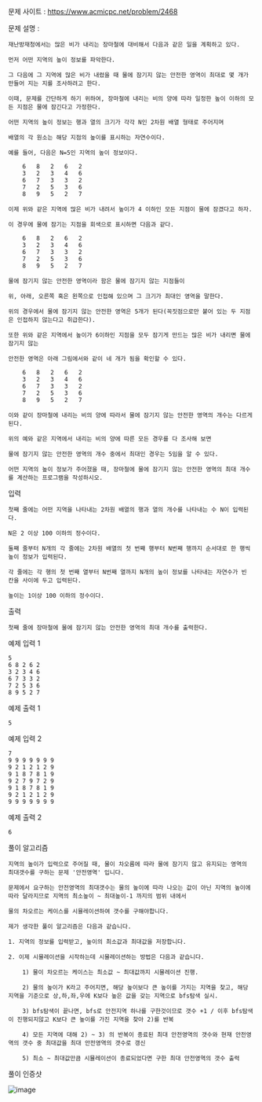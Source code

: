 문제 사이트 : https://www.acmicpc.net/problem/2468

문제 설명 :

    재난방재청에서는 많은 비가 내리는 장마철에 대비해서 다음과 같은 일을 계획하고 있다. 
    
    먼저 어떤 지역의 높이 정보를 파악한다. 
    
    그 다음에 그 지역에 많은 비가 내렸을 때 물에 잠기지 않는 안전한 영역이 최대로 몇 개가 만들어 지는 지를 조사하려고 한다. 
    
    이때, 문제를 간단하게 하기 위하여, 장마철에 내리는 비의 양에 따라 일정한 높이 이하의 모든 지점은 물에 잠긴다고 가정한다.

    어떤 지역의 높이 정보는 행과 열의 크기가 각각 N인 2차원 배열 형태로 주어지며 
    
    배열의 각 원소는 해당 지점의 높이를 표시하는 자연수이다.
    
    예를 들어, 다음은 N=5인 지역의 높이 정보이다.

        6	8	2	6	2
        3	2	3	4	6
        6	7	3	3	2
        7	2	5	3	6
        8	9	5	2	7

    이제 위와 같은 지역에 많은 비가 내려서 높이가 4 이하인 모든 지점이 물에 잠겼다고 하자. 
    
    이 경우에 물에 잠기는 지점을 회색으로 표시하면 다음과 같다. 

        6	8	2	6	2
        3	2	3	4	6
        6	7	3	3	2
        7	2	5	3	6
        8	9	5	2	7
        
    물에 잠기지 않는 안전한 영역이라 함은 물에 잠기지 않는 지점들이 
    
    위, 아래, 오른쪽 혹은 왼쪽으로 인접해 있으며 그 크기가 최대인 영역을 말한다.
    
    위의 경우에서 물에 잠기지 않는 안전한 영역은 5개가 된다(꼭짓점으로만 붙어 있는 두 지점은 인접하지 않는다고 취급한다). 

    또한 위와 같은 지역에서 높이가 6이하인 지점을 모두 잠기게 만드는 많은 비가 내리면 물에 잠기지 않는 
    
    안전한 영역은 아래 그림에서와 같이 네 개가 됨을 확인할 수 있다. 

        6	8	2	6	2
        3	2	3	4	6
        6	7	3	3	2
        7	2	5	3	6
        8	9	5	2	7
        
    이와 같이 장마철에 내리는 비의 양에 따라서 물에 잠기지 않는 안전한 영역의 개수는 다르게 된다. 
    
    위의 예와 같은 지역에서 내리는 비의 양에 따른 모든 경우를 다 조사해 보면 
    
    물에 잠기지 않는 안전한 영역의 개수 중에서 최대인 경우는 5임을 알 수 있다. 

    어떤 지역의 높이 정보가 주어졌을 때, 장마철에 물에 잠기지 않는 안전한 영역의 최대 개수를 계산하는 프로그램을 작성하시오. 

입력

    첫째 줄에는 어떤 지역을 나타내는 2차원 배열의 행과 열의 개수를 나타내는 수 N이 입력된다. 
    
    N은 2 이상 100 이하의 정수이다. 
    
    둘째 줄부터 N개의 각 줄에는 2차원 배열의 첫 번째 행부터 N번째 행까지 순서대로 한 행씩 높이 정보가 입력된다.
    
    각 줄에는 각 행의 첫 번째 열부터 N번째 열까지 N개의 높이 정보를 나타내는 자연수가 빈 칸을 사이에 두고 입력된다. 
    
    높이는 1이상 100 이하의 정수이다.

출력

    첫째 줄에 장마철에 물에 잠기지 않는 안전한 영역의 최대 개수를 출력한다.

예제 입력 1 

    5
    6 8 2 6 2
    3 2 3 4 6
    6 7 3 3 2
    7 2 5 3 6
    8 9 5 2 7

예제 출력 1 

    5

예제 입력 2 

    7
    9 9 9 9 9 9 9
    9 2 1 2 1 2 9
    9 1 8 7 8 1 9
    9 2 7 9 7 2 9
    9 1 8 7 8 1 9
    9 2 1 2 1 2 9
    9 9 9 9 9 9 9

예제 출력 2 

    6
    
풀이 알고리즘 

    지역의 높이가 입력으로 주어질 때, 물이 차오름에 따라 물에 잠기지 않고 유지되는 영역의 최대갯수를 구하는 문제 '안전영역' 입니다.
    
    문제에서 요구하는 안전영역의 최대갯수는 물의 높이에 따라 나오는 값이 아닌 지역의 높이에 따라 달라지므로 지역의 최소높이 ~ 최대높이-1 까지의 범위 내에서
    
    물의 차오르는 케이스를 시뮬레이션하여 갯수를 구해야합니다.
    
    제가 생각한 풀이 알고리즘은 다음과 같습니다.
    
    1. 지역의 정보를 입력받고, 높이의 최소값과 최대값을 저장합니다.
    
    2. 이제 시뮬레이션을 시작하는데 시뮬레이션하는 방법은 다음과 같습니다.
    
        1) 물이 차오르는 케이스는 최소값 ~ 최대값까지 시뮬레이션 진행.
        
        2) 물의 높이가 K라고 주어지면, 해당 높이보다 큰 높이를 가지는 지역을 찾고, 해당 지역을 기준으로 상,하,좌,우에 K보다 높은 값을 갖는 지역으로 bfs탐색 실시.
        
        3) bfs탐색이 끝나면, bfs로 안전지역 하나를 구한것이므로 갯수 +1 / 이후 bfs탐색이 진행되지않고 K보다 큰 높이를 가진 지역을 찾아 2)를 반복
        
        4) 모든 지역에 대해 2) ~ 3) 의 반복이 종료된 최대 안전영역의 갯수와 현재 안전영역의 갯수 중 최대값을 최대 안전영역의 갯수로 갱신
        
        5) 최소 ~ 최대값만큼 시뮬레이션이 종료되었다면 구한 최대 안전영역의 갯수 출력
        
풀이 인증샷 

![image](https://user-images.githubusercontent.com/57944215/224048757-6226d42f-8404-48af-b9ad-ab98b833afca.png)


